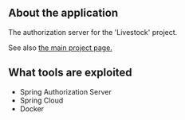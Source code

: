 <a name="readme-top"></a>

## About the application
The authorization server for the 'Livestock' project.
<p>
See also <a href="https://github.com/lukesukhanov/livestock">the main project page.</a>

## What tools are exploited
<ul>
  <li>Spring Authorization Server</li>
  <li>Spring Cloud</li>
  <li>Docker</li>
</ul>
